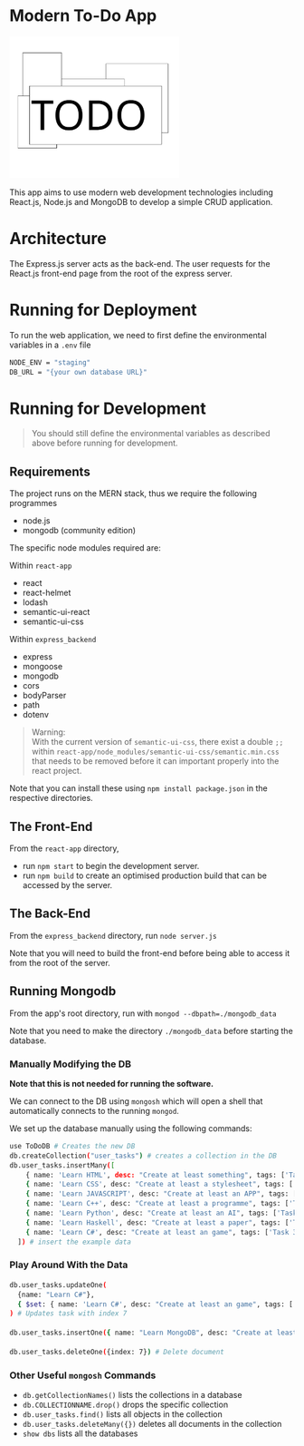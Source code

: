 # Modern To-Do App

<img src="./react-app/public/logo.svg" alt="TODO Logo" width="300"/>

This app aims to use modern web development technologies including React.js, Node.js and MongoDB to develop a simple CRUD application.

# Architecture
The Express.js server acts as the back-end. The user requests for the React.js front-end page from the root of the
express server.

# Running for Deployment
To run the web application, we need to first define the environmental variables in a `.env` file
```bash
NODE_ENV = "staging"
DB_URL = "{your own database URL}"
```
# Running for Development
> You should still define the environmental variables as described above before running for development.

## Requirements
The project runs on the MERN stack, thus we require the following programmes
- node.js
- mongodb (community edition)

The specific node modules required are:

Within ```react-app```
- react
- react-helmet
- lodash
- semantic-ui-react
- semantic-ui-css

Within ```express_backend```
- express
- mongoose
- mongodb
- cors
- bodyParser
- path
- dotenv

> Warning: <br>
> With the current version of ```semantic-ui-css```, there exist a double `;;` within `react-app/node_modules/semantic-ui-css/semantic.min.css` that needs to be removed before it can important properly into the react project.

Note that you can install these using `npm install package.json` in the respective directories.

## The Front-End
From the ```react-app``` directory, 
- run ```npm start``` to begin the development server.
- run ```npm build``` to create an optimised production build that can be accessed by the server.
##  The Back-End
From the ```express_backend``` directory, run ```node server.js```

Note that you will need to build the front-end before being able to access it from the root of the server.

## Running Mongodb
From the app's root directory, run with
```mongod --dbpath=./mongodb_data```

Note that you need to make the directory ```./mongodb_data``` before starting the database.

### Manually Modifying the DB

__Note that this is not needed for running the software.__

We can connect to the DB using ```mongosh``` which will open a shell that automatically connects to the running ```mongod```.

We set up the database manually using the following commands:
```bash
use ToDoDB # Creates the new DB
db.createCollection("user_tasks") # creates a collection in the DB
db.user_tasks.insertMany([
    { name: 'Learn HTML', desc: "Create at least something", tags: ['Task 1.1', 'Task 1.2', "Brandon", "Hello", "hello"], taskStatus: "Not Started" },
    { name: 'Learn CSS', desc: "Create at least a stylesheet", tags: ['Task 2.1', 'Task 2.2'], taskStatus: "In Progress" },
    { name: 'Learn JAVASCRIPT', desc: "Create at least an APP", tags: ['Task 3.1', 'Task 3.2'], taskStatus: "Completed" },
    { name: 'Learn C++', desc: "Create at least a programme", tags: ['Task 3.1', 'Task 3.2'], taskStatus: "Completed" },
    { name: 'Learn Python', desc: "Create at least an AI", tags: ['Task 3.1', 'Task 3.2'], taskStatus: "Completed" },
    { name: 'Learn Haskell', desc: "Create at least a paper", tags: ['Task 3.1', 'Task 3.2'], taskStatus: "Completed" },
    { name: 'Learn C#', desc: "Create at least an game", tags: ['Task 3.1', 'Task 3.2'], taskStatus: "Completed" },
  ]) # insert the example data
```
### Play Around With the Data
```bash
db.user_tasks.updateOne(
  {name: "Learn C#"},
  { $set: { name: 'Learn C#', desc: "Create at least an game", tags: ['Task 3.1', 'Task 3.2'], taskStatus: "Not Started" }}
) # Updates task with index 7

db.user_tasks.insertOne({ name: "Learn MongoDB", desc: "Create at least a database", tags: ["database", "nosql"], taskStatus: "In Progress"}) # Insert a new document

db.user_tasks.deleteOne({index: 7}) # Delete document
```

### Other Useful ```mongosh``` Commands
- ```db.getCollectionNames()``` lists the collections in a database
- ```db.COLLECTIONNAME.drop()``` drops the specific collection
- ```db.user_tasks.find()``` lists all objects in the collection
- ```db.user_tasks.deleteMany({})``` deletes all documents in the collection
- ```show dbs``` lists all the databases
